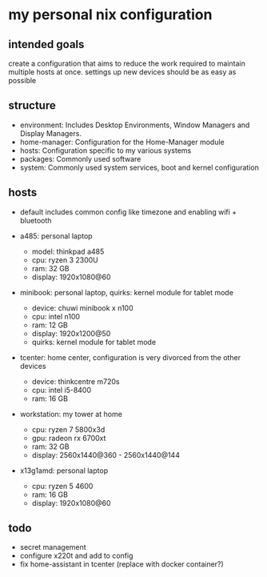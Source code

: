 # my personal nix configuration
## intended goals
create a configuration that aims to reduce the work required to maintain multiple hosts at once. settings up new devices should be as easy as possible 

## structure
- environment: Includes Desktop Environments, Window Managers and Display Managers.
- home-manager: Configuration for the Home-Manager module
- hosts: Configuration specific to my various systems
- packages: Commonly used software
- system: Commonly used system services, boot and kernel configuration

## hosts
- default
  includes common config like timezone and enabling wifi + bluetooth

- a485: personal laptop
    - model: thinkpad a485
    - cpu: ryzen 3 2300U
    - ram: 32 GB
    - display: 1920x1080@60

- minibook: personal laptop, quirks: kernel module for tablet mode
    - device: chuwi minibook x n100
    - cpu: intel n100
    - ram: 12 GB
    - display: 1920x1200@50
    - quirks: kernel module for tablet mode

- tcenter: home center, configuration is very divorced from the other devices
    - device: thinkcentre m720s
    - cpu: intel i5-8400
    - ram: 16 GB

- workstation: my tower at home
    - cpu: ryzen 7 5800x3d
    - gpu: radeon rx 6700xt
    - ram: 32 GB
    - display: 2560x1440@360 - 2560x1440@144

- x13g1amd: personal laptop
    - cpu: ryzen 5 4600
    - ram: 16 GB
    - display: 1920x1080@60

## todo
- secret management
- configure x220t and add to config
- fix home-assistant in tcenter (replace with docker container?)
